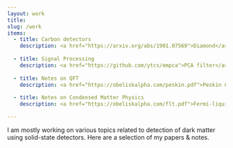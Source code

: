 ```yaml
---
layout: work
title: 
slug: /work
items:
  - title: Carbon detectors 
    description: <a href="https://arxiv.org/abs/1901.07569">Diamond</a> <a href="https://arxiv.org/abs/2008.08560">SiC</a>
  
  - title: Signal Processing
    description: <a href="https://github.com/ytcs/empca">PCA filter</a>
  
  - title: Notes on QFT
    description: <a href="https://obeliskalpha.com/peskin.pdf">Peskin & Schroeder</a> <a href="https://obeliskalpha.com/schwartz.pdf">Schwartz</a>
    
  - title: Notes on Condensed Matter Physics
    description: <a href="https://obeliskalpha.com/flt.pdf">Fermi-liquid Theory</a> <a href="https://obeliskalpha.com/brezin.pdf">Brezin</a>

---
```


I am mostly working on various topics related to detection of dark matter using solid-state detectors. Here are a selection of my papers & notes.
<br />
<br />
